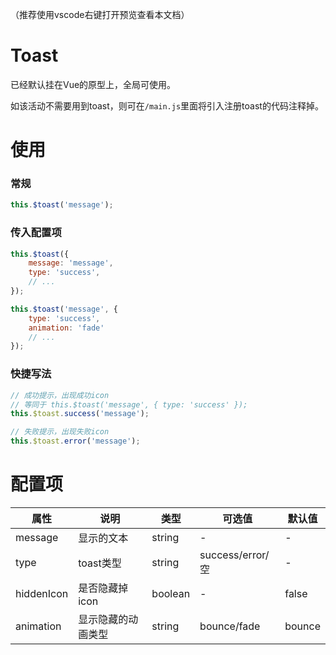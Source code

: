 （推荐使用vscode右键打开预览查看本文档）
# Toast

已经默认挂在Vue的原型上，全局可使用。

如该活动不需要用到toast，则可在`/main.js`里面将引入注册toast的代码注释掉。

# 使用

### 常规
```javascript
this.$toast('message');
```

### 传入配置项
```javascript
this.$toast({
    message: 'message',
    type: 'success',
    // ...
});

this.$toast('message', {
    type: 'success',
    animation: 'fade'
    // ...
});
```

### 快捷写法
```javascript
// 成功提示，出现成功icon
// 等同于 this.$toast('message', { type: 'success' });
this.$toast.success('message'); 

// 失败提示，出现失败icon
this.$toast.error('message'); 
```

# 配置项

| 属性 | 说明 | 类型 | 可选值 | 默认值 |
|----|----|----|----|----|
| message | 显示的文本 | string | - | - |
| type | toast类型 | string | success/error/空 | - |
| hiddenIcon | 是否隐藏掉icon | boolean | - | false |
| animation | 显示隐藏的动画类型 | string | bounce/fade | bounce |







